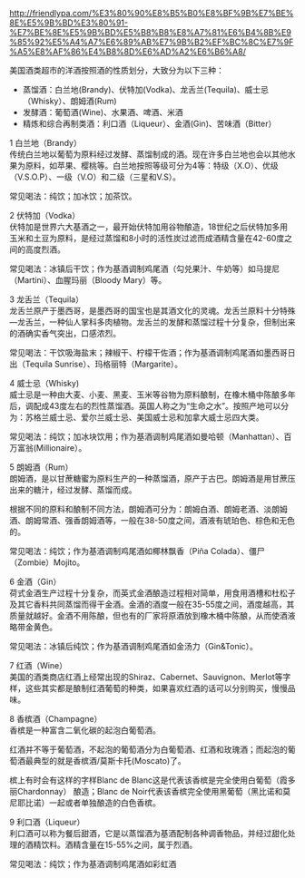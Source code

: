 http://friendlypa.com/%E3%80%90%E8%B5%B0%E8%BF%9B%E7%BE%8E%E5%9B%BD%E3%80%91-%E7%BE%8E%E5%9B%BD%E5%B8%B8%E8%A7%81%E6%B4%8B%E9%85%92%E5%A4%A7%E6%89%AB%E7%9B%B2%EF%BC%8C%E7%9F%A5%E8%AF%86%E4%B8%8D%E6%AD%A2%E6%B6%A8/


美国酒类超市的洋酒按照酒的性质划分，大致分为以下三种：  
- 蒸馏酒：白兰地(Brandy)、伏特加(Vodka)、龙舌兰(Tequila)、威士忌（Whisky）、朗姆酒(Rum)
- 发酵酒：葡萄酒(Wine)、水果酒、啤酒、米酒
- 精炼和综合再制类酒：利口酒（Liqueur）、金酒(Gin)、苦味酒（Bitter）


1 白兰地（Brandy）  
传统白兰地以葡萄为原料经过发酵、蒸馏制成的酒。现在许多白兰地也会以其他水果为原料，如苹果、樱桃等。白兰地按照等级可分为4等：特级（X.O）、优级（V.S.O.P）、一级（V.O）和二级（三星和V.S）。  

常见喝法：纯饮；加冰饮；加茶饮。


2 伏特加（Vodka）  
伏特加是世界六大基酒之一，最开始伏特加用谷物酿造，18世纪之后伏特加多用玉米和土豆为原料，是经过蒸馏和8小时的活性炭过滤而成酒精含量在42-60度之间的高度烈酒。

常见喝法：冰镇后干饮；作为基酒调制鸡尾酒（勾兑果汁、牛奶等）如马提尼（Martini）、血腥玛丽（Bloody Mary）等。


3 龙舌兰（Tequila）  
龙舌兰原产于墨西哥，是墨西哥的国宝也是其酒文化的灵魂。龙舌兰原料十分特殊—龙舌兰，一种仙人掌科多肉植物。龙舌兰的发酵和蒸馏过程十分复杂，但制出来的酒确实香气突出，口感浓烈。

常见喝法：干饮吸海盐末；辣椒干、柠檬干佐酒；作为基酒调制鸡尾酒如墨西哥日出（Tequila Sunrise）、玛格丽特（Margarite）。


4 威士忌（Whisky)  
威士忌是一种由大麦、小麦、黑麦、玉米等谷物为原料酿制，在橡木桶中陈酿多年后，调配成43度左右的烈性蒸馏酒。英国人称之为“生命之水”。按照产地可以分为：苏格兰威士忌、爱尔兰威士忌、美国威士忌和加拿大威士忌四大类。

常见喝法：纯饮；加冰块饮用；作为基酒调制鸡尾酒如曼哈顿（Manhattan）、百万富翁(Millionaire）。


5 朗姆酒（Rum）  
朗姆酒，是以甘蔗糖蜜为原料生产的一种蒸馏酒，原产于古巴。朗姆酒是用甘蔗压出来的糖汁，经过发酵、蒸馏而成。  

根据不同的原料和酿制不同方法，朗姆酒可分为：朗姆白酒、朗姆老酒、淡朗姆酒、朗姆常酒、强香朗姆酒等，一般在38-50度之间，酒液有琥珀色、棕色和无色的。

常见喝法：纯饮；作为基酒调制鸡尾酒如椰林飘香（Piña Colada）、僵尸（Zombie）Mojito。


6 金酒（Gin）  
荷式金酒生产过程十分复杂，而英式金酒酿造过程相对简单，用食用酒槽和杜松子及其它香料共同蒸馏而得干金酒。金酒的酒度一般在35-55度之间，酒度越高，其质量就越好。金酒不用陈酿，但也有的厂家将原酒放到橡木桶中陈酿，从而使酒液略带金黄色。

常见喝法：冰镇后纯饮；作为基酒调制鸡尾酒如金汤力（Gin&Tonic）。


7 红酒（Wine）  
美国的酒类商店红酒上经常出现的Shiraz、Cabernet、Sauvignon、Merlot等字样，这些其实都是酿制红酒葡萄的种类，如果喜欢红酒的话可以分别购买，慢慢品味。  


8 香槟酒（Champagne）  
香槟是一种富含二氧化碳的起泡白葡萄酒。

红酒并不等于葡萄酒，不起泡的葡萄酒分为白葡萄酒、红酒和玫瑰酒；而起泡的葡萄酒最典型的就是香槟酒/莫斯卡托(Moscato)了。

槟上有时会有这样的字样Blanc de Blanc这是代表该香槟是完全使用白葡萄（霞多丽Chardonnay） 酿造；Blanc de Noir代表该香槟完全使用黑葡萄（黑比诺和莫尼耶比诺）一起或者单独酿造的白色香槟。


9 利口酒（Liqueur）  
利口酒可以称为餐后甜酒，它是以蒸馏酒为基酒配制各种调香物品，并经过甜化处理的酒精饮料。酒精含量在15-55%之间，属于烈酒。  

常见喝法：纯饮；作为基酒调制鸡尾酒如彩虹酒

